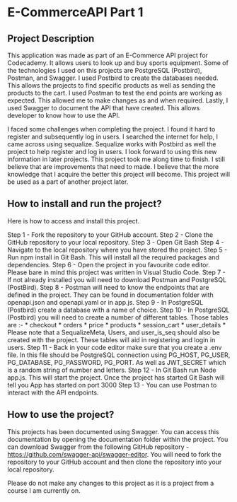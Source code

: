 # E-CommerceAPI Part 1

## Project Description

This application was made as part of an E-Commerce API project for Codecademy. It allows users to look up and buy sports equipment. Some of the technologies I used on this projects are PostgreSQL (Postbird), Postman, and Swagger. I used Postbird to create the databases needed. This allows the projects to find specific products as well as sending the products to the cart. I used Postman to test the end points are working as expected. This allowed me to make changes as and when required. Lastly, I used Swagger to document the API that have created. This allows developer to know how to use the API.

I faced some challenges when completing the project. I found it hard to register and subsequently log in users. I searched the internet for help, I came across using sequalize. Sequalize works with Postbird as well the project to help register and log in users. I look forward to using this new information in later projects. This project took me along time to finish. I still believe that are improvements that need to made. I believe that the more knowledge that I acquire the better this project will become. This project will be used as a part of another project later.

## How to install and run the project?

Here is how to access and install this project.

Step 1 - Fork the repository to your GitHub account.
Step 2 - Clone the GitHub repository to your local repository.
Step 3 - Open Git Bash
Step 4 - Navigate to the local repository where you have stored the project.
Step 5 - Run npm install in Git Bash. This will install all the required packages and dependencies.
Step 6 - Open the project in you favourite code editor. Please bare in mind this project was written in Visual Studio Code.
Step 7 - If not already installed you will need to download Postman and PostgreSQL (PostBird).
Step 8 - Postman will need to know the endpoints that are defined in the project. They can be found in documentation folder with openapi.json and openapi.yaml or in app.js.
Step 9 - In PostgreSQL (Postbird) create a database with a name of choice.
Step 10 - In PostgreSQL (Postbird) you will need to create a number of different tables. Those tables are :-
    * checkout
    * orders
    * price
    * products
    * session_cart
    * user_details
    * Please note that a SequalizeMeta, Users, and user_is_seq should also be created with the project. These tables will aid in registering and login in users.
Step 11 - Back in your code editor make sure that you create a .env file. In this file should be PostgreSQL connection using PG_HOST, PG_USER, PG_DATABASE, PG_PASSWORD, PG_PORT. As well as JWT_SECRET which is a random string of number and letters.
Step 12 - In Git Bash run Node app.js. This will start the project. Once the project has started Git Bash will tell you App has started on port 3000
Step 13 - You can use Postman to interact with the API endpoints.

## How to use the project?

This projects has been documented using Swagger. You can access this documentation by opening the documentation folder within the project. You can download Swagger from the following GitHub repository - https://github.com/swagger-api/swagger-editor. You will need to fork the repository to your GitHub account and then clone the repository into your local repository. 

Please do not make any changes to this project as it is a project from a course I am currently on.